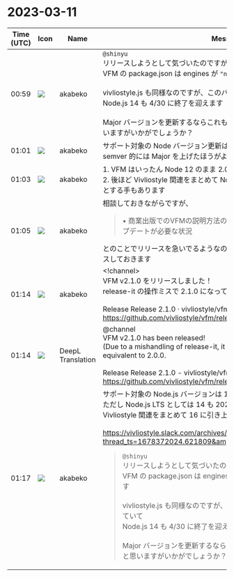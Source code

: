 # 2023-03-11

|Time (UTC)|Icon|Name|Message|
|---|---|---|---|
|00:59|![](https://avatars.slack-edge.com/2019-05-15/624511073651_25909952cd7a069ceed2_72.png)|akabeko|`@shinyu`<br>リリースしようとして気づいたのですが<br>VFM の package.json は engines が `"node": "&gt;= 12"` になっています<br><br>vivliostyle.js も同様なのですが、このバージョンは既にサポート終了していて<br>Node.js 14 も 4/30 に終了を迎えます<br><br>Major バージョンを更新するならこれも 16 LTS へ引き上げるほうがよいと思いますがいかがでしょうか？|
|01:01|![](https://avatars.slack-edge.com/2019-05-15/624511073651_25909952cd7a069ceed2_72.png)|akabeko|サポート対象の Node バージョン更新は破壊的な変更なので<br>semver 的には Major を上げたほうがよさそう、という意図の相談です|
|01:03|![](https://avatars.slack-edge.com/2019-05-15/624511073651_25909952cd7a069ceed2_72.png)|akabeko|1. VFM はいったん Node 12 のまま 2.0.0 としてリリース<br>2. 後ほど Vivliostyle 関連をまとめて Node 16 にして、それぞれの Major 更新<br>とする手もあります|
|01:05|![](https://avatars.slack-edge.com/2019-05-15/624511073651_25909952cd7a069ceed2_72.png)|akabeko|相談しておきながらですが、<br><blockquote>• 商業出版でのVFMの説明方法の都合もあり、なるべく早くver.2へアップデートが必要な状況</blockquote>とのことでリリースを急いでるようなので、とりあえず Node 12 のままリリースしておきます|
|01:14|![](https://avatars.slack-edge.com/2019-05-15/624511073651_25909952cd7a069ceed2_72.png)|akabeko|<!channel><br>VFM v2.1.0 をリリースしました！<br>release-it の操作ミスで 2.1.0 になっていますが実質、2.0.0 相当です<br><br>Release Release 2.1.0 · vivliostyle/vfm<br><https://github.com/vivliostyle/vfm/releases/tag/v2.1.0>|
|01:14|![](https://avatars.slack-edge.com/2023-01-22/4703892366048_dd8fde69fd74a2ed7a1d_72.png)|DeepL Translation|@channel<br>VFM v2.1.0 has been released!<br>(Due to a mishandling of release-it, it is now 2.1.0, but in fact, it is equivalent to 2.0.0.<br><br>Release Release 2.1.0 - vivliostyle/vfm<br> <https://github.com/vivliostyle/vfm/releases/tag/v2.1.0>|
|01:17|![](https://avatars.slack-edge.com/2019-05-15/624511073651_25909952cd7a069ceed2_72.png)|akabeko|サポート対象の Node.js バージョンは 12 のままにしてあります<br>ただし Node.js LTS としては 14 も 2023/4/30 でサポート終了するため<br>Vivliostyle 関連をまとめて 16 に引き上げたほうがよいと思います<br><br><https://vivliostyle.slack.com/archives/CSJHLHN3E/p1678496396508129?thread_ts=1678372024.621809&amp;cid=CSJHLHN3E><br><blockquote>`@shinyu`<br>リリースしようとして気づいたのですが<br>VFM の package.json は engines が `"node": "&gt;= 12"` になっています<br><br>vivliostyle.js も同様なのですが、このバージョンは既にサポート終了していて<br>Node.js 14 も 4/30 に終了を迎えます<br><br>Major バージョンを更新するならこれも 16 LTS へ引き上げるほうがよいと思いますがいかがでしょうか？</blockquote>|
